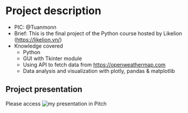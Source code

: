 # Project description
- PIC: @Tuanmonn
- Brief: This is the final project of the Python course hosted by Likelion (https://likelion.vn/)
- Knowledge covered
  - Python
  - GUI with Tkinter module
  - Using API to fetch data from https://openweathermap.com
  - Data analysis and visualization with plotly, pandas & matplotlib
                                                                   
## Project presentation
Please access ![my presentation](https://app.pitch.com/app/presentation/172f36b5-7dac-4547-a0cc-f2fe3dda1a1b/66adfa8c-6292-4d59-b193-342c5c6964d2) in Pitch
                                                                   
